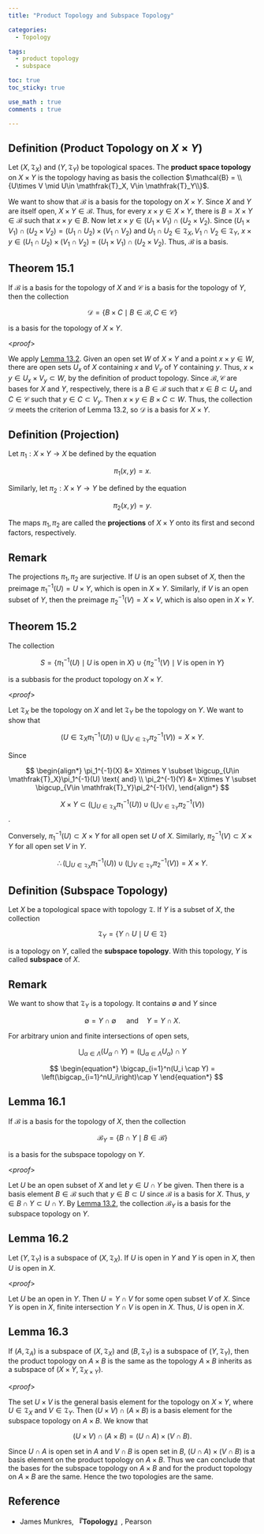 ```yaml
---
title: "Product Topology and Subspace Topology"

categories:
  - Topology

tags:
  - product topology
  - subspace

toc: true
toc_sticky: true

use_math : true
comments : true

---
```


## Definition (Product Topology on $X \times Y$)
Let $(X,\mathfrak{T}_X)$ and $(Y,\mathfrak{T}_Y)$ be topological spaces. The **product space topology** on $X\times Y$ is the topology having as basis the collection $\mathcal{B} = \\{U\times V \mid  U\in \mathfrak{T}_X, V\in \mathfrak{T}_Y\\}$.

We want to show that $\mathcal{B}$ is a basis for the topology on $X\times Y$. Since $X$ and $Y$ are itself open, $X\times Y \in \mathcal{B}$. Thus, for every $x\times y \in X\times Y$, there is $B=X\times Y\in \mathcal{B}$ such that $x\times y \in B$. Now let $x\times y \in (U_1\times V_1) \cap (U_2\times V_2)$. Since $(U_1\times V_1) \cap (U_2\times V_2) = (U_1 \cap U_2)\times (V_1\cap V_2)$ and $U_1\cap U_2 \in \mathfrak{T}_X, V_1\cap V_2 \in \mathfrak{T}_Y$, $x\times y \in  (U_1 \cap U_2)\times (V_1\cap V_2) = (U_1\times V_1) \cap (U_2\times V_2)$. Thus, $\mathcal{B}$ is a basis.

$$\tag*{$\square$}$$

## Theorem 15.1 
If $\mathcal{B}$ is a basis for the topology of $X$ and $\mathcal{C}$ is a basis for the topology of $Y$, then the collection

$$
\begin{equation*}
\mathcal{D} = \{B\times C \mid B\in\mathcal{B}, C \in \mathcal{C}\}
\end{equation*}
$$

is a basis for the topology of $X\times Y$.

<*proof*>

We apply [Lemma 13.2](https://seanie12.github.io/blog/topology/open-basis/#lemma-132).  Given an open set $W$ of $X\times Y$ and a point $x\times y\in W$, there are open sets $U_x$ of $X$ containing $x$ and $V_y$ of $Y$ containing $y$. Thus, $x\times y \in U_x\times V_y \subset W$, by the definition of product topology. Since $\mathcal{B},\mathcal{C}$ are bases for $X$ and $Y$, respectively, there is a $B\in\mathcal{B}$ such that $x\in B\subset U_x$ and $C\in\mathcal{C}$ such that $y\in C\subset V_y$. Then $x\times y \in B\times C \subset W$. Thus, the collection $\mathcal{D}$ meets the criterion of Lemma 13.2, so $\mathcal{D}$ is a basis for $X\times Y$.

$$\tag*{$\square$}$$


## Definition (Projection)
Let $\pi_1: X\times Y \rightarrow X$ be defined by the equation

$$
\begin{equation*}
\pi_1(x,y) = x.
\end{equation*}
$$

Similarly, let $\pi_2:X\times Y \rightarrow Y$ be defined by the equation

$$
\begin{equation*}
\pi_2(x,y) = y.
\end{equation*}
$$

The maps $\pi_1,\pi_2$ are called the **projections** of $X\times Y$ onto its first and second factors, respectively.

## Remark
The projections $\pi_1,\pi_2$ are surjective. If $U$ is an open subset of $X$, then the preimage $\pi_1^{-1}(U) = U\times Y$, which is open in $X\times Y$. Similarly, if $V$ is an open subset of $Y$, then the preimage $\pi_2^{-1}(V) = X\times V$, which is also open in $X\times Y$.

## Theorem 15.2
The collection

$$
S = \{ \pi_1^{-1}(U)\mid U \text{ is open in } X\} \cup \{ \pi_2^{-1}(V)\mid V \text{ is open in } Y\}
$$

is a subbasis for the product topology on $X\times Y$.

<*proof*>

Let $\mathfrak{T}_X$ be the  topology on $X$ and let $\mathfrak{T}_Y$ be the topology on $Y$. We want to show that 

$$
\left({U\in\mathfrak{T}_X}\pi_1^{-1}(U)\right)\cup \left(\bigcup_{V\in\mathfrak{T}_Y}\pi_2^{-1}(V) \right) = X\times Y.
$$

Since

$$
\begin{align*}
\pi_1^{-1}(X) &= X\times Y \subset \bigcup_{U\in \mathfrak{T}_X}\pi_1^{-1}(U) \text{ and} \\
\pi_2^{-1}(Y) &= X\times Y \subset \bigcup_{V\in \mathfrak{T}_Y}\pi_2^{-1}(V), 
\end{align*}
$$

$$X\times Y\subset \Big(\bigcup_{U\in\mathfrak{T}_X}\pi_1^{-1}(U)\Big)\cup \Big(\bigcup_{V\in\mathfrak{T}_Y}\pi_2^{-1}(V) \Big)$$.

Conversely, $\pi_1^{-1}(U)\subset X\times Y$ for all open set $U$ of $X$. Similarly, $\pi_2^{-1}(V) \subset X\times Y$ for all open set $V$ in $Y$.

$$
\begin{equation*}
\therefore \left(\bigcup_{U\in\mathfrak{T}_X}\pi_1^{-1}(U)\right)\cup \left(\bigcup_{V\in\mathfrak{T}_Y}\pi_2^{-1}(V) \right) = X\times Y.
\end{equation*}
$$

$$\tag*{$\square$}$$

## Definition (Subspace Topology)
Let $X$ be a topological space with topology $\mathfrak{T}$. If $Y$ is a subset of $X$, the collection

$$
\mathfrak{T}_Y = \{ Y\cap U \mid U \in \mathfrak{T}\}
$$

is a topology on $Y$, called the **subspace topology**. With this topology, $Y$ is called **subspace** of $X$.

## Remark
We want to show that $\mathfrak{T}_Y$ is a topology. It contains $\emptyset$ and $Y$ since 

$$
\begin{equation*}
\emptyset = Y\cap \emptyset \quad \text{ and}\quad Y = Y\cap X.
\end{equation*}
$$

For arbitrary union and finite intersections of open sets,

$$
\begin{equation*}
\bigcup_{\alpha \in \Lambda}(U_\alpha \cap Y) = \left(\bigcup_{\alpha\in\Lambda}U_\alpha\right)\cap Y
\end{equation*}
$$

$$
\begin{equation*}
\bigcap_{i=1}^n(U_i \cap Y) = \left(\bigcap_{i=1}^nU_i\right)\cap Y
\end{equation*}
$$

## Lemma 16.1
If $\mathcal{B}$ is a basis for the topology of $X$, then the collection 

$$
\begin{equation*}
\mathcal{B}_Y = \{B\cap Y\mid B\in\mathcal{B} \}
\end{equation*}
$$
 
 is a basis for the subspace topology on $Y$.

<*proof*>

Let $U$ be an open subset of $X$ and let $y\in U\cap Y$ be given. Then there is a basis element $B\in\mathcal{B}$ such that $y\in B \subset U$ since $\mathcal{B}$ is a basis for $X$. Thus, $y\in B\cap Y \subset U\cap Y$. By [Lemma 13.2](https://seanie12.github.io/blog/topology/open-basis/#lemma-132), the collection $\mathcal{B}_Y$ is a basis for the subspace topology on $Y$.


$$\tag*{$\square$}$$


## Lemma 16.2 
Let $(Y,\mathfrak{T}_Y)$ is a subspace of $(X,\mathfrak{T}_X)$. If $U$ is open in $Y$ and $Y$ is open in $X$, then $U$ is open in $X$.

<*proof*>

Let $U$ be an open in $Y$. Then $U=Y\cap V$ for some open subset $V$ of $X$. Since $Y$ is open in $X$, finite intersection $Y\cap V$ is open in $X$. Thus, $U$ is open in $X$.

$$\tag*{$\square$}$$



## Lemma 16.3
If $(A, \mathfrak{T}_A)$ is a subspace of  $(X,\mathfrak{T}_X)$ and $(B,\mathfrak{T}_Y)$ is a subspace of $(Y ,\mathfrak{T}_Y)$, then the product topology on $A\times B$ is the same as the topology $A\times B$ inherits as a subspace of $(X \times Y, \mathfrak{T}_{X\times Y})$.

<*proof*>

The set $U\times V$ is the general basis element for the topology on $X\times Y$, where $U\in\mathfrak{T}_X$ and $V\in\mathfrak{T}_Y$. Then $(U\times V)\cap (A\times B)$ is a basis element for the subspace topology on $A\times B$. 
We know that 

$$
\begin{equation*}
(U\times V)\cap (A\times B) = (U\cap A) \times (V\cap B).
\end{equation*}
$$

Since $U\cap A$ is open set in $A$ and $V\cap B$ is open set in $B$,  $(U\cap A) \times (V\cap B)$ is a basis element on the product topology on $A\times B$. Thus we can conclude that the bases for the subspace topology on $A\times B$ and for the product topology on $A\times B$ are the same. Hence the two topologies are the same.

$$\tag*{$\square$}$$

## Reference
- James Munkres, **『**Topology**』**, Pearson
